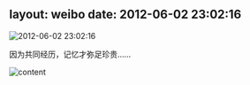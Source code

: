 layout: weibo
date: 2012-06-02 23:02:16
---
<meta name="referrer" content="no-referrer" />

<img src="/images/renren.ico" style="float: left;"/>2012-06-02 23:02:16

因为共同经历，记忆才弥足珍贵……

![content](http://fmn.rrimg.com/fmn064/20120602/2250/large_5Gik_0bbf00000572118e.jpg)
